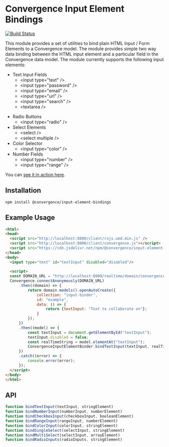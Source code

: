 # Convergence Input Element Bindings
[![Build Status](https://travis-ci.org/convergencelabs/input-element-bindings.svg?branch=master)](https://travis-ci.org/convergencelabs/input-element-bindings)

This module provides a set of utilities to bind plain HTML Input / Form Elements to a Convergence model. The module provides simple two way data binding between the HTML input element and a particular field in the Convergence data model. The module currently supports the following input elements:

* Text Input Fields
  * &lt;input type="text" /&gt;
  * &lt;input type="password" /&gt;
  * &lt;input type="email" /&gt;
  * &lt;input type="url" /&gt;
  * &lt;input type="search" /&gt;
  * &lt;textarea /&gt;
- Radio Buttons
  - &lt;input type="radio" /&gt;
- Select Elements
  - &lt;select /&gt;
  - &lt;select multiple /&gt; 
- Color Selector
  - &lt;input type="color" /&gt;
- Number Fields
  - &lt;input type="number" /&gt;
  - &lt;input type="range" /&gt;

You can [see it in action here](https://examples.convergence.io/input-elements/index.html).

## Installation
```npm install @convergence/input-element-bindings```


## Example Usage

```html
<html>
<head>
  <script src="http://localhost:8000/client/rxjs.umd.min.js" />
  <script src="http://localhost:8000/client/convergence.js"></script>
  <script src="https://cdn.jsdelivr.net/npm/@convergence/input-element-bindings@0.3.4/umd/convergence-input-element-bindings.min.js" />
</head>
<body>
  <input type="text" id="textInput" disabled="disabled"/>
  
  <script>
  const DOMAIN_URL = "http://localhost:8000/realtime/domain/convergence/default";
  Convergence.connectAnonymously(DOMAIN_URL)
      .then((domain) => {
          return domain.models().openAutoCreate({
              collection: "input-binder",
              id: "example",
              data: () => {
                  return {textInput: "Text to collaborate on"};
              }
          });
      })
      .then((model) => {
          const textInput = document.getElementById("textInput");
          textInput.disabled = false;
          const realTimeString = model.elementAt("textInput");
          ConvergenceInputElementBinder.bindTextInput(textInput, realTimeString);
      })
      .catch((error) => {
          console.error(error);
      });
  </script>
</body>
</html>
```

## API
```javascript
function bindTextInput(textInput, stringElement)
function bindNumberInput(numberInput, numberElement)
function bindCheckboxInput(checkboxInput, booleanElement)
function bindRangeInput(rangeInput, numberElement)
function bindColorInput(colorInput, stringElement)
function bindSingleSelect(selectInput, stringElement)
function bindMultiSelect(selectInput, arrayElement)
function bindRadioInputs(radioInputs, stringElement)
```
